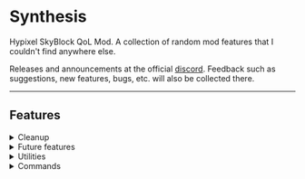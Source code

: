 # Synthesis
Hypixel SkyBlock QoL Mod. A collection of random mod features that I couldn't find anywhere else.

Releases and announcements at the official [discord](https.//discord.gg/vAUuKSwbp6).
Feedback such as suggestions, new features, bugs, etc. will also be collected there.

***

## Features
<details>
    <summary>Cleanup</summary>

### Cleanup
Features that help the game feel more clean.
- Coop cleanup, fully customizable
  - Auction creation messages
  - Auction cancellation messages
  - Auction collection messages
  - Collection tooltips
  - Beacon stat change messages
  - Co-op member traveled to island messages
- Dungeon cleanup, fully customizable
  - Potion effects message
  - Solo dungeon class message
  - Ultimate ability message
  - Blessing stats messages
  - Silverfish messages
  - Wither/Blood key usage messages
  - Watcher messages
    - Doesn't remove the final message
    
</details>

<details>
    <summary>Future features</summary>

### Future features
Features from future versions of the game. Yes, I don't know to name this one.
- Chunk borders (F3 + G)
- Chat clear (F3 + D) not clearing sent messages, so up and down arrows still work.
</details>

<details>
  <summary>Utilities</summary>

### Utilities
The actual collection of QoL features that doesn't fit any other category.
- Container Chat
  - Allows you to type and chat while inside gui inventories
- Search Mode
  - Allows you to toggle search mode by pressing Ctrl + F with chat open,
    which will only display chat messages that contain what you type.
  - Mode to scroll back to a message when you right click on it while on search mode.
- Backpack Retexturing
- HOTM Perk Level Display
  - Displays perk level as stack size in the HOTM menu.
- Drop chance to drop rate
  - Converts item drop chance to drop rate in the bestiary menu.
- Bestiary glance
  - Displays bestiary level and progress in the bestiary menu.
- Armadillo fix
  - Prevents your screen being blocked when you are inside a block while riding an armadillo pet.
- Wishing compass triangulation
  - Locates where a wishing compass points to. Use one, wait for the particle trail to disappear, move away and use it again.
  - Option to add a waypoint at the location while using [Skytils](https://github.com/Skytils/SkytilsMod/).
- Wishing compass uses left display
  - Displays a wishing compass' left uses as stack size.
- Visible links
  - Makes clickable links in chat blue and underlined.
- Colorless panes
  - Turns glass panes gray so glass blocks are more visible. Just used for some gemstone mining, really.
- Chat in portal
  - Allows you to type and use chat while inside a nether portal, like the one in dungeon blood room.
  - **Note**: It's possible to make portals not close containers such as player inventory, ender chest and others,
    but won't for now since I don't know if Hypixel would like that.
- Shares
  - Shares are a way to showcase your items to other users using the mod.
  - To show an item, hold it and type "[item]" (configurable) in chat.
  - Option to be able to scroll through the share tooltip while using [ScrollableTooltips](https://github.com/Sk1erLLC/ScrollableTooltips)
  - Option to click a share to copy an embed for discord. Simply copy it and paste it in a channel on discord.
- Bridge messages
  - Formats guild messages sent by a bridge bot.
  - Detects username and message based on message format.
    - Currently, only works with the formats "ign > msg" and "ign: msg".
    - If your bridge bot has another format, let me know.
    - If you don't have a bridge bot, [get one](https://neppy.antonio32a.com/).
  - Customizable bot name.
  - Customizable message format.
  - Working links sent from discord while using the format.
  - Compatible with [Skytils](https://github.com/Skytils/SkytilsMod/)' guild chat tab regardless of format.
- Optifine
  - Allows you to have any optifine user's cape. Only you see this cape!
  - Options to bring back from early SkyBlock:
    - Yeti with trans cape.
    - Terracotta with trans cape.
    - Bonzo with non binary cape.
    - Grinch with candy cane cape.
    - Option to disable all of them, but come on, why would you.
  - Option to disable optifine's santa/witch hat.
- [Patcher](https://github.com/Sk1erLLC/Patcher)
  - Option to fix an issue that would make compact chat not work under very specific circumstance.
    Also when using search mode/container chat in some instances.
  - Option to add custom trusted domains to Patcher's Image Preview.
    - Some image hosts, like [boob.li](https://boob.li/), won't work with [Patcher](https://github.com/Sk1erLLC/Patcher)'s Image Preview, but will when trusted with this feature.
</details>
<details>
  <summary>Commands</summary>

### Commands

The mod only really has one command, /synth, which hosts all other subcommands.
- /synth
  - Aliases: /synthesis, /syn
  - When used without an argument, it opens the config menu.
  - Subcommands:
    - bp
      - Arguments: backpack number, texture name, texture meta.
      - Re textures the backpack in the *backpack number* slot, with the texture *texture name* and *texture meta*
      - For example, if you wanted the first backpack to be a fish, you would just use /synth bp fish. If you wanted a pufferfish instead, you would do /synth bp fish 3.
      - To remove a backpack's texture, don't add any texture name or meta to the command.
    - domains
      - Arguments: "add/remove/list", domain
      - Adds or removes a domain to or from the trusted domain list for [Patcher](https://github.com/Sk1erLLC/Patcher)'s Image Preview.
      - Can also list all the current trusted domains.
</details>